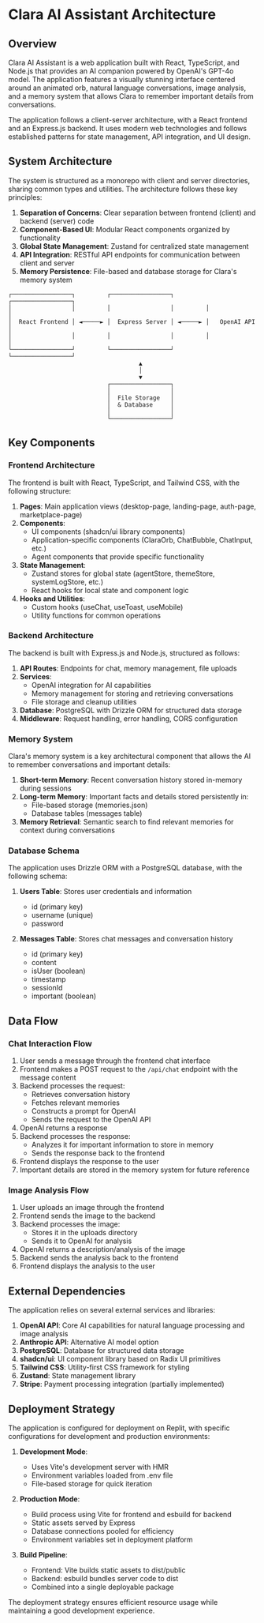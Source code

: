 # Clara AI Assistant Architecture

## Overview

Clara AI Assistant is a web application built with React, TypeScript, and Node.js that provides an AI companion powered by OpenAI's GPT-4o model. The application features a visually stunning interface centered around an animated orb, natural language conversations, image analysis, and a memory system that allows Clara to remember important details from conversations.

The application follows a client-server architecture, with a React frontend and an Express.js backend. It uses modern web technologies and follows established patterns for state management, API integration, and UI design.

## System Architecture

The system is structured as a monorepo with client and server directories, sharing common types and utilities. The architecture follows these key principles:

1. **Separation of Concerns**: Clear separation between frontend (client) and backend (server) code
2. **Component-Based UI**: Modular React components organized by functionality
3. **Global State Management**: Zustand for centralized state management
4. **API Integration**: RESTful API endpoints for communication between client and server
5. **Memory Persistence**: File-based and database storage for Clara's memory system

```
┌─────────────────┐         ┌─────────────────┐         ┌─────────────────┐
│                 │         │                 │         │                 │
│  React Frontend │ ◄─────► │  Express Server │ ◄─────► │   OpenAI API    │
│                 │         │                 │         │                 │
└─────────────────┘         └─────────────────┘         └─────────────────┘
                                     ▲
                                     │
                                     ▼
                            ┌─────────────────┐
                            │                 │
                            │  File Storage   │
                            │  & Database     │
                            │                 │
                            └─────────────────┘
```

## Key Components

### Frontend Architecture

The frontend is built with React, TypeScript, and Tailwind CSS, with the following structure:

1. **Pages**: Main application views (desktop-page, landing-page, auth-page, marketplace-page)
2. **Components**: 
   - UI components (shadcn/ui library components)
   - Application-specific components (ClaraOrb, ChatBubble, ChatInput, etc.)
   - Agent components that provide specific functionality
3. **State Management**: 
   - Zustand stores for global state (agentStore, themeStore, systemLogStore, etc.)
   - React hooks for local state and component logic
4. **Hooks and Utilities**: 
   - Custom hooks (useChat, useToast, useMobile)
   - Utility functions for common operations

### Backend Architecture

The backend is built with Express.js and Node.js, structured as follows:

1. **API Routes**: Endpoints for chat, memory management, file uploads
2. **Services**:
   - OpenAI integration for AI capabilities
   - Memory management for storing and retrieving conversations
   - File storage and cleanup utilities
3. **Database**: PostgreSQL with Drizzle ORM for structured data storage
4. **Middleware**: Request handling, error handling, CORS configuration

### Memory System

Clara's memory system is a key architectural component that allows the AI to remember conversations and important details:

1. **Short-term Memory**: Recent conversation history stored in-memory during sessions
2. **Long-term Memory**: Important facts and details stored persistently in:
   - File-based storage (memories.json)
   - Database tables (messages table)
3. **Memory Retrieval**: Semantic search to find relevant memories for context during conversations

### Database Schema

The application uses Drizzle ORM with a PostgreSQL database, with the following schema:

1. **Users Table**: Stores user credentials and information
   - id (primary key)
   - username (unique)
   - password

2. **Messages Table**: Stores chat messages and conversation history
   - id (primary key)
   - content
   - isUser (boolean)
   - timestamp
   - sessionId
   - important (boolean)

## Data Flow

### Chat Interaction Flow

1. User sends a message through the frontend chat interface
2. Frontend makes a POST request to the `/api/chat` endpoint with the message content
3. Backend processes the request:
   - Retrieves conversation history
   - Fetches relevant memories
   - Constructs a prompt for OpenAI
   - Sends the request to the OpenAI API
4. OpenAI returns a response
5. Backend processes the response:
   - Analyzes it for important information to store in memory
   - Sends the response back to the frontend
6. Frontend displays the response to the user
7. Important details are stored in the memory system for future reference

### Image Analysis Flow

1. User uploads an image through the frontend
2. Frontend sends the image to the backend
3. Backend processes the image:
   - Stores it in the uploads directory
   - Sends it to OpenAI for analysis
4. OpenAI returns a description/analysis of the image
5. Backend sends the analysis back to the frontend
6. Frontend displays the analysis to the user

## External Dependencies

The application relies on several external services and libraries:

1. **OpenAI API**: Core AI capabilities for natural language processing and image analysis
2. **Anthropic API**: Alternative AI model option
3. **PostgreSQL**: Database for structured data storage
4. **shadcn/ui**: UI component library based on Radix UI primitives
5. **Tailwind CSS**: Utility-first CSS framework for styling
6. **Zustand**: State management library
7. **Stripe**: Payment processing integration (partially implemented)

## Deployment Strategy

The application is configured for deployment on Replit, with specific configurations for development and production environments:

1. **Development Mode**:
   - Uses Vite's development server with HMR
   - Environment variables loaded from .env file
   - File-based storage for quick iteration

2. **Production Mode**:
   - Build process using Vite for frontend and esbuild for backend
   - Static assets served by Express
   - Database connections pooled for efficiency
   - Environment variables set in deployment platform

3. **Build Pipeline**:
   - Frontend: Vite builds static assets to dist/public
   - Backend: esbuild bundles server code to dist
   - Combined into a single deployable package

The deployment strategy ensures efficient resource usage while maintaining a good development experience.